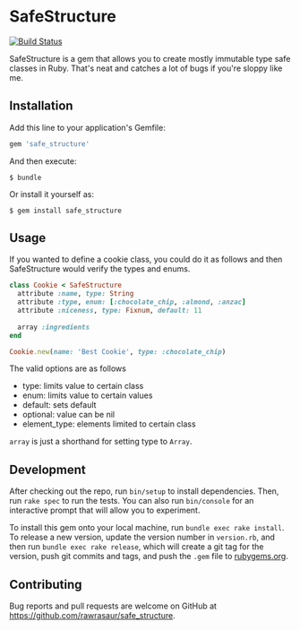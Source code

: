 # SafeStructure #

[![Build Status](https://travis-ci.org/rawrasaur/safe_structure.svg?branch=master)](https://travis-ci.org/rawrasaur/safe_structure)

SafeStructure is a gem that allows you to create mostly immutable type safe classes in Ruby. That's neat and catches a lot of bugs if you're sloppy like me.

## Installation

Add this line to your application's Gemfile:

```ruby
gem 'safe_structure'
```

And then execute:

    $ bundle

Or install it yourself as:

    $ gem install safe_structure

## Usage

If you wanted to define a cookie class, you could do it as follows and then SafeStructure would verify the types and enums.

```ruby
class Cookie < SafeStructure
  attribute :name, type: String
  attribute :type, enum: [:chocolate_chip, :almond, :anzac]
  attribute :niceness, type: Fixnum, default: 11
  
  array :ingredients
end

Cookie.new(name: 'Best Cookie', type: :chocolate_chip)
```

The valid options are as follows

 - type: limits value to certain class
 - enum: limits value to certain values
 - default: sets default
 - optional: value can be nil
 - element_type: elements limited to certain class


`array` is just a shorthand for setting type to `Array`.

## Development

After checking out the repo, run `bin/setup` to install dependencies. Then, run `rake spec` to run the tests. You can also run `bin/console` for an interactive prompt that will allow you to experiment.

To install this gem onto your local machine, run `bundle exec rake install`. To release a new version, update the version number in `version.rb`, and then run `bundle exec rake release`, which will create a git tag for the version, push git commits and tags, and push the `.gem` file to [rubygems.org](https://rubygems.org).

## Contributing

Bug reports and pull requests are welcome on GitHub at https://github.com/rawrasaur/safe_structure.
